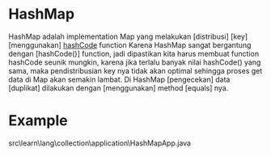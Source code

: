 # HashMap
HashMap adalah implementation Map yang melakukan [distribusi] [key] [menggunakan] [hashCode]() function
Karena HashMap sangat bergantung dengan [hashCode()] function, jadi dipastikan kita harus
    membuat function hashCode seunik mungkin, karena jika terlalu banyak nilai hashCode() yang
    sama, maka pendistribusian key nya tidak akan optimal sehingga proses get data di Map
    akan semakin lambat.
Di HashMap [pengecekan] data [duplikat] dilakukan dengan [menggunakan] method [equals] nya.

# Example
src\learn\lang\collection\application\HashMapApp.java